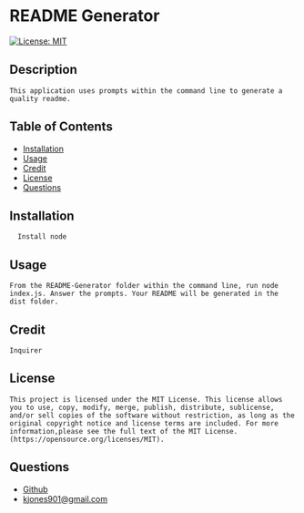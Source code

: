 # README Generator
  [![License: MIT](https://img.shields.io/badge/License-MIT-yellow.svg)](https://opensource.org/licenses/MIT)
  
  ## Description
    This application uses prompts within the command line to generate a quality readme.
  
  ## Table of Contents
  - [Installation](#installation)
  - [Usage](#usage)
  - [Credit](#credit)
  - [License](#license)
  - [Questions](#questions)
  
  ## Installation
      Install node
  
  ## Usage 
    From the README-Generator folder within the command line, run node index.js. Answer the prompts. Your README will be generated in the dist folder.
  
  ## Credit
    Inquirer
  
  ## License
    This project is licensed under the MIT License. This license allows you to use, copy, modify, merge, publish, distribute, sublicense, and/or sell copies of the software without restriction, as long as the original copyright notice and license terms are included. For more information,please see the full text of the MIT License.(https://opensource.org/licenses/MIT).
  
  ## Questions
  - [Github](https://github.com/kjones901)
  - kjones901@gmail.com
  